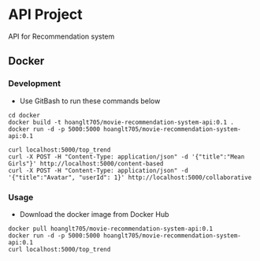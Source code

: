 # API Project

API for Recommendation system

## Docker

### Development

- Use GitBash to run these commands below 

```
cd docker
docker build -t hoanglt705/movie-recommendation-system-api:0.1 .
docker run -d -p 5000:5000 hoanglt705/movie-recommendation-system-api:0.1

curl localhost:5000/top_trend
curl -X POST -H "Content-Type: application/json" -d '{"title":"Mean Girls"}' http://localhost:5000/content-based
curl -X POST -H "Content-Type: application/json" -d '{"title":"Avatar", "userId": 1}' http://localhost:5000/collaborative
```

### Usage

- Download the docker image from Docker Hub

```
docker pull hoanglt705/movie-recommendation-system-api:0.1
docker run -d -p 5000:5000 hoanglt705/movie-recommendation-system-api:0.1
curl localhost:5000/top_trend
```
